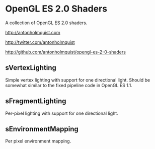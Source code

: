 OpenGL ES 2.0 Shaders
=============

A collection of OpenGL ES 2.0 shaders.

http://antonholmquist.com

http://twitter.com/antonholmquist

http://github.com/antonholmquist/opengl-es-2-0-shaders

sVertexLighting
-------
Simple vertex lighting with support for one directional light. Should be somewhat similar to the fixed pipeline code in OpenGL ES 1.1.

sFragmentLighting
-------
Per-pixel lighting with support for one directional light.

sEnvironmentMapping
-------
Per pixel environment mapping.

